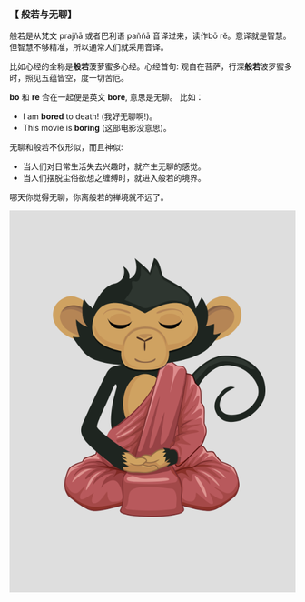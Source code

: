 ### 【 般若与无聊】

般若是从梵文 prajñā 或者巴利语 paññā 音译过来，读作bō rě。意译就是智慧。但智慧不够精准，所以通常人们就采用音译。

比如心经的全称是**般若**菠萝蜜多心经。心经首句: 观自在菩萨，行深**般若**波罗蜜多时，照见五蕴皆空，度一切苦厄。

**bo** 和 **re** 合在一起便是英文 **bore**, 意思是无聊。 比如：
- I am **bored** to death! (我好无聊啊!)。
- This movie is **boring** (这部电影没意思)。

无聊和般若不仅形似，而且神似:
- 当人们对日常生活失去兴趣时，就产生无聊的感觉。
- 当人们摆脱尘俗欲想之缠缚时，就进入般若的境界。

哪天你觉得无聊，你离般若的禅境就不远了。

![](25.png)
